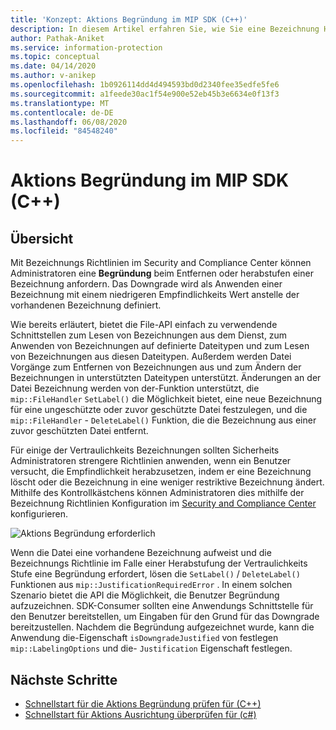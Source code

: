 ```yaml
---
title: 'Konzept: Aktions Begründung im MIP SDK (C++)'
description: In diesem Artikel erfahren Sie, wie Sie eine Bezeichnung Herabstufen oder entfernen, die eine Begründung erfordert.
author: Pathak-Aniket
ms.service: information-protection
ms.topic: conceptual
ms.date: 04/14/2020
ms.author: v-anikep
ms.openlocfilehash: 1b0926114dd4d494593bd0d2340fee35edfe5fe6
ms.sourcegitcommit: a1feede30ac1f54e900e52eb45b3e6634e0f13f3
ms.translationtype: MT
ms.contentlocale: de-DE
ms.lasthandoff: 06/08/2020
ms.locfileid: "84548240"
---
```

# <a name="action-justification-in-mip-sdk-c"></a>Aktions Begründung im MIP SDK (C++)

## <a name="overview"></a>Übersicht

Mit Bezeichnungs Richtlinien im Security and Compliance Center können Administratoren eine **Begründung** beim Entfernen oder herabstufen einer Bezeichnung anfordern. Das Downgrade wird als Anwenden einer Bezeichnung mit einem niedrigeren Empfindlichkeits Wert anstelle der vorhandenen Bezeichnung definiert.

Wie bereits erläutert, bietet die File-API einfach zu verwendende Schnittstellen zum Lesen von Bezeichnungen aus dem Dienst, zum Anwenden von Bezeichnungen auf definierte Dateitypen und zum Lesen von Bezeichnungen aus diesen Dateitypen. Außerdem werden Datei Vorgänge zum Entfernen von Bezeichnungen aus und zum Ändern der Bezeichnungen in unterstützten Dateitypen unterstützt. Änderungen an der Datei Bezeichnung werden von der-Funktion unterstützt, die `mip::FileHandler` `SetLabel()` die Möglichkeit bietet, eine neue Bezeichnung für eine ungeschützte oder zuvor geschützte Datei festzulegen, und die `mip::FileHandler` - `DeleteLabel()` Funktion, die die Bezeichnung aus einer zuvor geschützten Datei entfernt.

Für einige der Vertraulichkeits Bezeichnungen sollten Sicherheits Administratoren strengere Richtlinien anwenden, wenn ein Benutzer versucht, die Empfindlichkeit herabzusetzen, indem er eine Bezeichnung löscht oder die Bezeichnung in eine weniger restriktive Bezeichnung ändert. Mithilfe des Kontrollkästchens können Administratoren dies mithilfe der Bezeichnung Richtlinien Konfiguration im [Security and Compliance Center](https://sip.compliance.microsoft.com/) konfigurieren.

![Aktions Begründung erforderlich](./media/justify-action.png)

Wenn die Datei eine vorhandene Bezeichnung aufweist und die Bezeichnungs Richtlinie im Falle einer Herabstufung der Vertraulichkeits Stufe eine Begründung erfordert, lösen die `SetLabel()` / `DeleteLabel()` Funktionen aus `mip::JustificationRequiredError` . In einem solchen Szenario bietet die API die Möglichkeit, die Benutzer Begründung aufzuzeichnen. SDK-Consumer sollten eine Anwendungs Schnittstelle für den Benutzer bereitstellen, um Eingaben für den Grund für das Downgrade bereitzustellen. Nachdem die Begründung aufgezeichnet wurde, kann die Anwendung die-Eigenschaft `isDowngradeJustified` von festlegen `mip::LabelingOptions` und die- `Justification` Eigenschaft festlegen.

## <a name="next-steps"></a>Nächste Schritte

- [Schnellstart für die Aktions Begründung prüfen für (C++)](quick-file-justify-actions-cpp.md)
- [Schnellstart für Aktions Ausrichtung überprüfen für (c#)](quick-file-justify-actions-csharp.md)